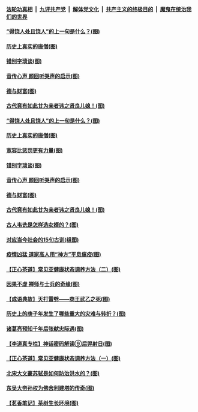 ####  [法轮功真相](../../../../basic/blob/master/README.md?t=07030602) &nbsp;|&nbsp; [九评共产党](../../../../9ping.md/blob/master/README.md?t=07030602) &nbsp;|&nbsp; [解体党文化](../../../../jtdwh.md/blob/master/README.md?t=07030602)  &nbsp;|&nbsp; [共产主义的终极目的](../../../../gczydzjmd.md/blob/master/README.md?t=07030602) &nbsp;|&nbsp; [魔鬼在统治我们的世界](../../../../mgztzwmdsj.md/blob/master/README.md?t=07030602) 

#### [“得饶人处且饶人”的上一句是什么？(图)](../pages/p7/938333.md?t=07030602) 

#### [历史上真实的唐僧(图)](../pages/p7/938101.md?t=07030602) 

#### [错别字琐谈(图)](../pages/p7/938316.md?t=07030602) 

#### [音传心声 颜回听哭声的启示(图)](../pages/p7/938099.md?t=07030602) 

#### [德与财富(图)](../pages/p7/938218.md?t=07030602) 

#### [古代竟有如此甘为亲者讳之贤良儿媳！(图)](../pages/p7/938117.md?t=07030602) 

#### [“得饶人处且饶人”的上一句是什么？(图)](../pages/p7/938333.md?t=07030602) 

#### [历史上真实的唐僧(图)](../pages/p7/938101.md?t=07030602) 

#### [宽容比惩罚更有力量(图)](../pages/p7/938280.md?t=07030602) 

#### [错别字琐谈(图)](../pages/p7/938316.md?t=07030602) 

#### [音传心声 颜回听哭声的启示(图)](../pages/p7/938099.md?t=07030602) 

#### [德与财富(图)](../pages/p7/938218.md?t=07030602) 

#### [古代竟有如此甘为亲者讳之贤良儿媳！(图)](../pages/p7/938117.md?t=07030602) 

#### [古人韦诜是怎样选女婿的？(图)](../pages/p7/938100.md?t=07030602) 

#### [对应当今社会的15句古训(组图)](../pages/p7/938097.md?t=07030602) 

#### [疫情凶猛 道家高人用“神方”平息瘟疫(图)](../pages/p7/938004.md?t=07030602) 

#### [【正心茶道】常见亚健康状态调养方法（二）(图)](../pages/p7/937559.md?t=07030602) 

#### [因果不虚 禅师与士兵的奇缘(图)](../pages/p7/938092.md?t=07030602) 

#### [【成语典故】天打雷劈——商王武乙之死(图)](../pages/p7/937782.md?t=07030602) 

#### [历史上的庚子年发生了哪些重大的灾难与转折？(图)](../pages/p7/937991.md?t=07030602) 

#### [诸葛亮预知千年后张献忠际遇(图)](../pages/p7/937564.md?t=07030602) 

#### [【李道真专栏】神话密码解读⑨后羿射日(图)](../pages/p7/937560.md?t=07030602) 

#### [【正心茶道】常见亚健康状态调养方法（一）(图)](../pages/p7/937556.md?t=07030602) 

#### [北宋大文豪苏轼是如何防治洪水的？(图)](../pages/p7/937874.md?t=07030602) 

#### [东吴大帝孙权为佛舍利建塔的传奇(图)](../pages/p7/937764.md?t=07030602) 

#### [【茗香笔记】茶树生长环境(图)](../pages/p7/937562.md?t=07030602) 


